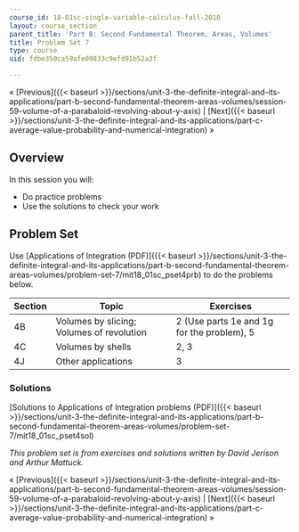 ```yaml
---
course_id: 18-01sc-single-variable-calculus-fall-2010
layout: course_section
parent_title: 'Part B: Second Fundamental Theorem, Areas, Volumes'
title: Problem Set 7
type: course
uid: fdbe350ca59afe09833c9efd91b52a3f

---
```


« [Previous]({{< baseurl >}}/sections/unit-3-the-definite-integral-and-its-applications/part-b-second-fundamental-theorem-areas-volumes/session-59-volume-of-a-parabaloid-revolving-about-y-axis) | [Next]({{< baseurl >}}/sections/unit-3-the-definite-integral-and-its-applications/part-c-average-value-probability-and-numerical-integration) »

Overview
--------

In this session you will:

*   Do practice problems
*   Use the solutions to check your work

Problem Set
-----------

Use [Applications of Integration (PDF)]({{< baseurl >}}/sections/unit-3-the-definite-integral-and-its-applications/part-b-second-fundamental-theorem-areas-volumes/problem-set-7/mit18_01sc_pset4prb) to do the problems below.

| Section | Topic | Exercises |
| --- | --- | --- |
| 4B | Volumes by slicing; Volumes of revolution | 2 (Use parts 1e and 1g for the problem), 5 |
| 4C | Volumes by shells | 2, 3 |
| 4J | Other applications | 3 

### Solutions

[Solutions to Applications of Integration problems (PDF)]({{< baseurl >}}/sections/unit-3-the-definite-integral-and-its-applications/part-b-second-fundamental-theorem-areas-volumes/problem-set-7/mit18_01sc_pset4sol)

_This problem set is from exercises and solutions written by David Jerison and Arthur Mattuck._

« [Previous]({{< baseurl >}}/sections/unit-3-the-definite-integral-and-its-applications/part-b-second-fundamental-theorem-areas-volumes/session-59-volume-of-a-parabaloid-revolving-about-y-axis) | [Next]({{< baseurl >}}/sections/unit-3-the-definite-integral-and-its-applications/part-c-average-value-probability-and-numerical-integration) »